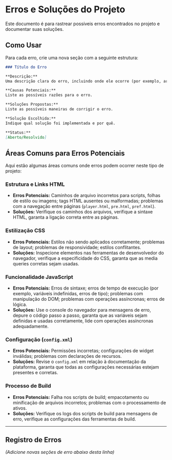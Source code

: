 # Erros e Soluções do Projeto

Este documento é para rastrear possíveis erros encontrados no projeto e documentar suas soluções.

## Como Usar

Para cada erro, crie uma nova seção com a seguinte estrutura:

```markdown
### Título do Erro

**Descrição:**
Uma descrição clara do erro, incluindo onde ele ocorre (por exemplo, arquivo específico, função ou cenário) e quaisquer mensagens de erro recebidas.

**Causas Potenciais:**
Liste as possíveis razões para o erro.

**Soluções Propostas:**
Liste as possíveis maneiras de corrigir o erro.

**Solução Escolhida:**
Indique qual solução foi implementada e por quê.

**Status:**
[Aberto/Resolvido]
```

## Áreas Comuns para Erros Potenciais

Aqui estão algumas áreas comuns onde erros podem ocorrer neste tipo de projeto:

### Estrutura e Links HTML

-   **Erros Potenciais:** Caminhos de arquivo incorretos para scripts, folhas de estilo ou imagens; tags HTML ausentes ou malformadas; problemas com a navegação entre páginas (`player.html`, `pre.html`, `pref.html`).
-   **Soluções:** Verifique os caminhos dos arquivos, verifique a sintaxe HTML, garanta a ligação correta entre as páginas.

### Estilização CSS

-   **Erros Potenciais:** Estilos não sendo aplicados corretamente; problemas de layout; problemas de responsividade; estilos conflitantes.
-   **Soluções:** Inspecione elementos nas ferramentas de desenvolvedor do navegador, verifique a especificidade do CSS, garanta que as media queries corretas sejam usadas.

### Funcionalidade JavaScript

-   **Erros Potenciais:** Erros de sintaxe; erros de tempo de execução (por exemplo, variáveis indefinidas, erros de tipo); problemas com manipulação do DOM; problemas com operações assíncronas; erros de lógica.
-   **Soluções:** Use o console do navegador para mensagens de erro, depure o código passo a passo, garanta que as variáveis sejam definidas e usadas corretamente, lide com operações assíncronas adequadamente.

### Configuração (`config.xml`)

-   **Erros Potenciais:** Permissões incorretas; configurações de widget inválidas; problemas com declarações de recursos.
-   **Soluções:** Revise o `config.xml` em relação à documentação da plataforma, garanta que todas as configurações necessárias estejam presentes e corretas.

### Processo de Build

-   **Erros Potenciais:** Falha nos scripts de build; empacotamento ou minificação de arquivos incorretos; problemas com o processamento de ativos.
-   **Soluções:** Verifique os logs dos scripts de build para mensagens de erro, verifique as configurações das ferramentas de build.

---

## Registro de Erros

*(Adicione novas seções de erro abaixo desta linha)*
